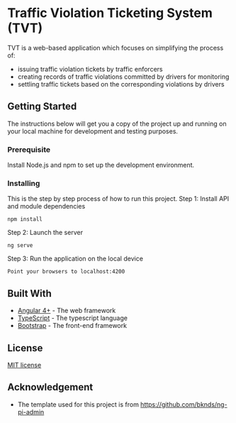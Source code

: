 # Traffic Violation Ticketing System (TVT)
TVT is a web-based application which focuses on simplifying the process of:
* issuing traffic violation tickets by traffic enforcers 
* creating records of traffic violations committed by drivers for monitoring
* settling traffic tickets based on the corresponding violations by drivers

## Getting Started
The instructions below will get you a copy of the project up and running on your local machine for development and testing purposes. 

### Prerequisite
Install Node.js and npm to set up the development environment.

### Installing
This is the step by step process of how to run this project. 
Step 1: Install API and module dependencies
```
npm install
```
Step 2: Launch the server
```
ng serve
```
Step 3: Run the application on the local device
```
Point your browsers to localhost:4200
```

## Built With
* [Angular 4+](https://angular.io/) - The web framework
* [TypeScript](https://www.typescriptlang.org/) - The typescript language 
* [Bootstrap](https://getbootstrap.com/) - The front-end framework

## License
[MIT license](LICENSE)

## Acknowledgement
* The template used for this project is from https://github.com/bknds/ng-pi-admin 
